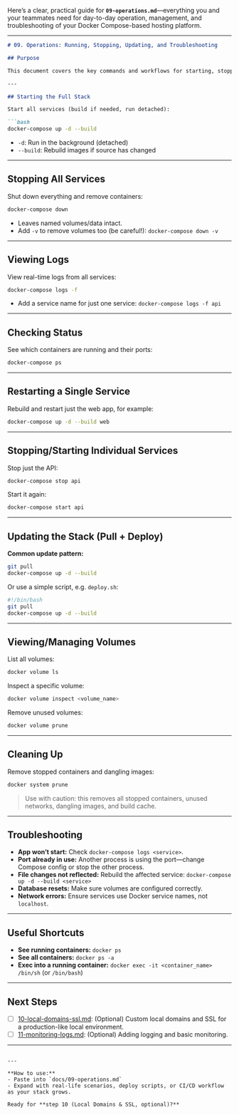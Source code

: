 Here’s a clear, practical guide for **`09-operations.md`**—everything you and your teammates need for day-to-day operation, management, and troubleshooting of your Docker Compose-based hosting platform.

---

````md
# 09. Operations: Running, Stopping, Updating, and Troubleshooting

## Purpose

This document covers the key commands and workflows for starting, stopping, updating, and monitoring your Docker Compose stack, plus basic troubleshooting tips.

---

## Starting the Full Stack

Start all services (build if needed, run detached):

```bash
docker-compose up -d --build
````

* `-d`: Run in the background (detached)
* `--build`: Rebuild images if source has changed

---

## Stopping All Services

Shut down everything and remove containers:

```bash
docker-compose down
```

* Leaves named volumes/data intact.
* Add `-v` to remove volumes too (be careful!): `docker-compose down -v`

---

## Viewing Logs

View real-time logs from all services:

```bash
docker-compose logs -f
```

* Add a service name for just one service:
  `docker-compose logs -f api`

---

## Checking Status

See which containers are running and their ports:

```bash
docker-compose ps
```

---

## Restarting a Single Service

Rebuild and restart just the web app, for example:

```bash
docker-compose up -d --build web
```

---

## Stopping/Starting Individual Services

Stop just the API:

```bash
docker-compose stop api
```

Start it again:

```bash
docker-compose start api
```

---

## Updating the Stack (Pull + Deploy)

**Common update pattern:**

```bash
git pull
docker-compose up -d --build
```

Or use a simple script, e.g. `deploy.sh`:

```bash
#!/bin/bash
git pull
docker-compose up -d --build
```

---

## Viewing/Managing Volumes

List all volumes:

```bash
docker volume ls
```

Inspect a specific volume:

```bash
docker volume inspect <volume_name>
```

Remove unused volumes:

```bash
docker volume prune
```

---

## Cleaning Up

Remove stopped containers and dangling images:

```bash
docker system prune
```

> Use with caution: this removes all stopped containers, unused networks, dangling images, and build cache.

---

## Troubleshooting

* **App won’t start:**
  Check `docker-compose logs <service>`.
* **Port already in use:**
  Another process is using the port—change Compose config or stop the other process.
* **File changes not reflected:**
  Rebuild the affected service: `docker-compose up -d --build <service>`
* **Database resets:**
  Make sure volumes are configured correctly.
* **Network errors:**
  Ensure services use Docker service names, not `localhost`.

---

## Useful Shortcuts

* **See running containers:**
  `docker ps`
* **See all containers:**
  `docker ps -a`
* **Exec into a running container:**
  `docker exec -it <container_name> /bin/sh` (or `/bin/bash`)

---

## Next Steps

* [ ] [10-local-domains-ssl.md](./10-local-domains-ssl.md): (Optional) Custom local domains and SSL for a production-like local environment.
* [ ] [11-monitoring-logs.md](./11-monitoring-logs.md): (Optional) Adding logging and basic monitoring.

---

```

---

**How to use:**  
- Paste into `docs/09-operations.md`
- Expand with real-life scenarios, deploy scripts, or CI/CD workflow as your stack grows.

Ready for **step 10 (Local Domains & SSL, optional)?**
```
